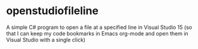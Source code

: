 # openstudiofileline
A simple C# program to open a file at a specified line in Visual Studio 15 (so that I can keep my code bookmarks in Emacs org-mode and open them in Visual Studio with a single click)
